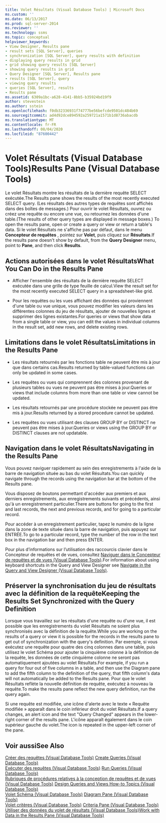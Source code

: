 ```yaml
---
title: Volet Résultats (Visual Database Tools) | Microsoft Docs
ms.custom: ''
ms.date: 06/13/2017
ms.prod: sql-server-2014
ms.reviewer: ''
ms.technology: ssms
ms.topic: conceptual
helpviewer_keywords:
- View Designer, Results pane
- result sets [SQL Server], queries
- synchronization [SQL Server], query results with definition
- displaying query results in grid
- grid showing query results [SQL Server]
- showing query results in grid
- Query Designer [SQL Server], Results pane
- results [SQL Server], query
- viewing query results
- queries [SQL Server], results
- Results pane
ms.assetid: 6309a1bc-a628-4141-8bb5-b35924bd19f9
author: stevestein
ms.author: sstein
ms.openlocfilehash: f0db32336931f74777be56befcde9501dc484b69
ms.sourcegitcommit: ad4d92dce894592a259721a1571b1d8736abacdb
ms.translationtype: MT
ms.contentlocale: fr-FR
ms.lasthandoff: 08/04/2020
ms.locfileid: "87600442"
---
```

# <a name="results-pane-visual-database-tools"></a><span data-ttu-id="d12dc-102">Volet Résultats (Visual Database Tools)</span><span class="sxs-lookup"><span data-stu-id="d12dc-102">Results Pane (Visual Database Tools)</span></span>
  <span data-ttu-id="d12dc-103">Le volet Résultats montre les résultats de la dernière requête SELECT exécutée.</span><span class="sxs-lookup"><span data-stu-id="d12dc-103">The Results pane shows the results of the most recently executed SELECT query.</span></span> <span data-ttu-id="d12dc-104">(Les résultats des autres types de requêtes sont affichés dans des boîtes de messages.) Pour ouvrir le volet Résultats, ouvrez ou créez une requête ou encore une vue, ou retournez les données d'une table.</span><span class="sxs-lookup"><span data-stu-id="d12dc-104">(The results of other query types are displayed in message boxes.) To open the results pane, open or create a query or view or return a table's data.</span></span> <span data-ttu-id="d12dc-105">Si le volet Résultats ne s'affiche pas par défaut, dans le menu **Concepteur de requêtes** , pointez sur **Volet**, puis cliquez sur **Résultats**.</span><span class="sxs-lookup"><span data-stu-id="d12dc-105">If the results pane doesn't show by default, from the **Query Designer** menu, point to **Pane**, and then click **Results**.</span></span>  
  
## <a name="what-you-can-do-in-the-results-pane"></a><span data-ttu-id="d12dc-106">Actions autorisées dans le volet Résultats</span><span class="sxs-lookup"><span data-stu-id="d12dc-106">What You Can Do in the Results Pane</span></span>  
  
-   <span data-ttu-id="d12dc-107">Afficher l'ensemble des résultats de la dernière requête SELECT exécutée dans une grille de type feuille de calcul.</span><span class="sxs-lookup"><span data-stu-id="d12dc-107">View the result set for the most recently executed SELECT query in a spreadsheet-like grid.</span></span>  
  
-   <span data-ttu-id="d12dc-108">Pour les requêtes ou les vues affichant des données qui proviennent d'une table ou vue unique, vous pouvez modifier les valeurs dans les différentes colonnes du jeu de résultats, ajouter de nouvelles lignes et supprimer des lignes existantes.</span><span class="sxs-lookup"><span data-stu-id="d12dc-108">For queries or views that show data from a single table or view, you can edit the values in individual columns in the result set, add new rows, and delete existing rows.</span></span>  
  
## <a name="limitations-in-the-results-pane"></a><span data-ttu-id="d12dc-109">Limitations dans le volet Résultats</span><span class="sxs-lookup"><span data-stu-id="d12dc-109">Limitations in the Results Pane</span></span>  
  
-   <span data-ttu-id="d12dc-110">Les résultats retournés par les fonctions table ne peuvent être mis à jour que dans certains cas.</span><span class="sxs-lookup"><span data-stu-id="d12dc-110">Results returned by table-valued functions can only be updated in some cases.</span></span>  
  
-   <span data-ttu-id="d12dc-111">Les requêtes ou vues qui comprennent des colonnes provenant de plusieurs tables ou vues ne peuvent pas être mises à jour.</span><span class="sxs-lookup"><span data-stu-id="d12dc-111">Queries or views that include columns from more than one table or view cannot be updated.</span></span>  
  
-   <span data-ttu-id="d12dc-112">Les résultats retournés par une procédure stockée ne peuvent pas être mis à jour.</span><span class="sxs-lookup"><span data-stu-id="d12dc-112">Results returned by a stored procedure cannot be updated.</span></span>  
  
-   <span data-ttu-id="d12dc-113">Les requêtes ou vues utilisant des clauses GROUP BY or DISTINCT ne peuvent pas être mises à jour.</span><span class="sxs-lookup"><span data-stu-id="d12dc-113">Queries or views using the GROUP BY or DISTINCT clauses are not updatable.</span></span>  
  
## <a name="navigating-in-the-results-pane"></a><span data-ttu-id="d12dc-114">Navigation dans le volet Résultats</span><span class="sxs-lookup"><span data-stu-id="d12dc-114">Navigating in the Results Pane</span></span>  
 <span data-ttu-id="d12dc-115">Vous pouvez naviguer rapidement au sein des enregistrements à l'aide de la barre de navigation située au bas du volet Résultats.</span><span class="sxs-lookup"><span data-stu-id="d12dc-115">You can quickly navigate through the records using the navigation bar at the bottom of the Results pane.</span></span>  
  
 <span data-ttu-id="d12dc-116">Vous disposez de boutons permettant d'accéder aux premiers et aux derniers enregistrements, aux enregistrements suivants et précédents, ainsi qu'à un enregistrement particulier.</span><span class="sxs-lookup"><span data-stu-id="d12dc-116">There are buttons for going to the first and last records, the next and previous records, and for going to a particular record.</span></span>  
  
 <span data-ttu-id="d12dc-117">Pour accéder à un enregistrement particulier, tapez le numéro de la ligne dans la zone de texte située dans la barre de navigation, puis appuyez sur ENTRÉE.</span><span class="sxs-lookup"><span data-stu-id="d12dc-117">To go to a particular record, type the number of the row in the text box in the navigation bar and then press ENTER.</span></span>  
  
 <span data-ttu-id="d12dc-118">Pour plus d’informations sur l’utilisation des raccourcis clavier dans le Concepteur de requêtes et de vues, consultez [Naviguer dans le Concepteur de requêtes et de vues &#40;Visual Database Tools&#41;](visual-database-tools.md).</span><span class="sxs-lookup"><span data-stu-id="d12dc-118">For information about using keyboard shortcuts in the Query and View Designer see [Navigate in the Query and View Designer &#40;Visual Database Tools&#41;](visual-database-tools.md).</span></span>  
  
## <a name="keeping-the-results-set-synchronized-with-the-query-definition"></a><span data-ttu-id="d12dc-119">Préserver la synchronisation du jeu de résultats avec la définition de la requête</span><span class="sxs-lookup"><span data-stu-id="d12dc-119">Keeping the Results Set Synchronized with the Query Definition</span></span>  
 <span data-ttu-id="d12dc-120">Lorsque vous travaillez sur les résultats d'une requête ou d'une vue, il est possible que les enregistrements du volet Résultats ne soient plus synchronisés avec la définition de la requête.</span><span class="sxs-lookup"><span data-stu-id="d12dc-120">While you are working on the results of a query or view it is possible for the records in the results pane to get out of synchronization with the query's definition.</span></span> <span data-ttu-id="d12dc-121">Par exemple, si vous exécutez une requête pour quatre des cinq colonnes dans une table, puis utilisez le volet Schéma pour ajouter la cinquième colonne à la définition de la requête, les données de cette cinquième colonne ne seront pas automatiquement ajoutées au volet Résultats.</span><span class="sxs-lookup"><span data-stu-id="d12dc-121">For example, if you run a query for four out of five columns in a table, and then use the Diagram pane to add the fifth column to the definition of the query, that fifth column's data will not automatically be added to the Results pane.</span></span> <span data-ttu-id="d12dc-122">Pour que le volet Résultats reflète la nouvelle définition de requête, exécutez à nouveau la requête.</span><span class="sxs-lookup"><span data-stu-id="d12dc-122">To make the results pane reflect the new query definition, run the query again.</span></span>  
  
 <span data-ttu-id="d12dc-123">Si une requête est modifiée, une icône d'alerte avec le texte « Requête modifiée » apparaît dans le coin inférieur droit du volet Résultats.</span><span class="sxs-lookup"><span data-stu-id="d12dc-123">If a query changes, an alert icon and the text "Query Changed" appears in the lower-right corner of the results pane.</span></span> <span data-ttu-id="d12dc-124">L'icône apparaît également dans le coin supérieur gauche du volet.</span><span class="sxs-lookup"><span data-stu-id="d12dc-124">The icon is repeated in the upper-left corner of the pane.</span></span>  
  
## <a name="see-also"></a><span data-ttu-id="d12dc-125">Voir aussi</span><span class="sxs-lookup"><span data-stu-id="d12dc-125">See Also</span></span>  
 <span data-ttu-id="d12dc-126">[Créer des requêtes &#40;Visual Database Tools&#41;](create-queries-visual-database-tools.md) </span><span class="sxs-lookup"><span data-stu-id="d12dc-126">[Create Queries &#40;Visual Database Tools&#41;](create-queries-visual-database-tools.md) </span></span>  
 <span data-ttu-id="d12dc-127">[Exécuter des requêtes &#40;Visual Database Tools&#41;](run-queries-visual-database-tools.md) </span><span class="sxs-lookup"><span data-stu-id="d12dc-127">[Run Queries &#40;Visual Database Tools&#41;](run-queries-visual-database-tools.md) </span></span>  
 <span data-ttu-id="d12dc-128">[Rubriques de procédures relatives à la conception de requêtes et de vues &#40;Visual Database Tools&#41;](design-queries-and-views-how-to-topics-visual-database-tools.md) </span><span class="sxs-lookup"><span data-stu-id="d12dc-128">[Design Queries and Views How-to Topics &#40;Visual Database Tools&#41;](design-queries-and-views-how-to-topics-visual-database-tools.md) </span></span>  
 <span data-ttu-id="d12dc-129">[Volet Schéma &#40;Visual Database Tools&#41;](diagram-pane-visual-database-tools.md) </span><span class="sxs-lookup"><span data-stu-id="d12dc-129">[Diagram Pane &#40;Visual Database Tools&#41;](diagram-pane-visual-database-tools.md) </span></span>  
 <span data-ttu-id="d12dc-130">[Volet critères &#40;Visual Database Tools&#41;](criteria-pane-visual-database-tools.md) </span><span class="sxs-lookup"><span data-stu-id="d12dc-130">[Criteria Pane &#40;Visual Database Tools&#41;](criteria-pane-visual-database-tools.md) </span></span>  
 [<span data-ttu-id="d12dc-131">Utiliser des données du volet de résultats &#40;Visual Database Tools&#41;</span><span class="sxs-lookup"><span data-stu-id="d12dc-131">Work with Data in the Results Pane &#40;Visual Database Tools&#41;</span></span>](results-pane-visual-database-tools.md)  
  
  
